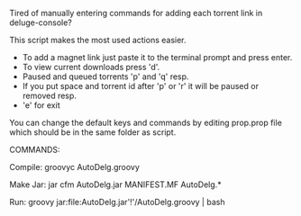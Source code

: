 Tired of manually entering commands for adding each torrent link in deluge-console?

This script makes the most used actions easier.

 - To add a magnet link just paste it to the terminal prompt and press enter.
 - To view current downloads press 'd'.
 - Paused and queued torrents 'p' and 'q' resp.
 - If you put space and torrent id after 'p' or 'r' it will be paused or removed resp.
 - 'e' for exit

You can change the default keys and commands by editing prop.prop file which should be in the same folder as script.


COMMANDS:

Compile:  groovyc AutoDelg.groovy

Make Jar: jar cfm AutoDelg.jar MANIFEST.MF AutoDelg.*

Run:      groovy jar:file:AutoDelg.jar'!'/AutoDelg.groovy | bash
